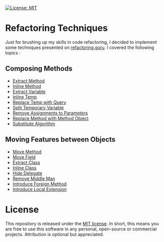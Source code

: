 [![License: MIT](https://img.shields.io/badge/License-MIT-yellow.svg)](https://opensource.org/licenses/MIT)

# Refactoring Techniques

Just for brushing up my skills in code refactoring, I decided to implement some techniques presented on  [refactoring.guru](https://refactoring.guru/refactoring/techniques). 
I covered the following topics :

## Composing Methods

- [Extract Method](https://github.com/ads1986/refactoring-techniques/blob/main/src/main/java/com/refactoring/techniques/composing/methods/ExtractMethod.java)
- [Inline Method](https://github.com/ads1986/refactoring-techniques/blob/main/src/main/java/com/refactoring/techniques/composing/methods/InlineMethod.java)
- [Extract Variable](https://github.com/ads1986/refactoring-techniques/blob/main/src/main/java/com/refactoring/techniques/composing/methods/ExtractVariables.java)
- [Inline Temp](https://github.com/ads1986/refactoring-techniques/blob/main/src/main/java/com/refactoring/techniques/composing/methods/InlineTemp.java)
- [Replace Temp with Query](https://github.com/ads1986/refactoring-techniques/blob/main/src/main/java/com/refactoring/techniques/composing/methods/ReplaceTemp.java)
- [Split Temporary Variable](https://github.com/ads1986/refactoring-techniques/blob/main/src/main/java/com/refactoring/techniques/composing/methods/SplitTemporary.java)
- [Remove Assignments to Parameters](https://github.com/ads1986/refactoring-techniques/blob/main/src/main/java/com/refactoring/techniques/composing/methods/RemoveAssigments.java)
- [Replace Method with Method Object](https://github.com/ads1986/refactoring-techniques/blob/main/src/main/java/com/refactoring/techniques/composing/methods/ReplaceMethod.java)
- [Substitute Algorithm](https://github.com/ads1986/refactoring-techniques/blob/main/src/main/java/com/refactoring/techniques/composing/methods/SubstituteAlgorithm.java)

## Moving Features between Objects

- [Move Method](https://github.com/ads1986/refactoring-techniques/blob/main/src/main/java/com/refactoring/techniques/moving/features/MoveMethod.java)
- [Move Field](https://github.com/ads1986/refactoring-techniques/blob/main/src/main/java/com/refactoring/techniques/moving/features/MoveField.java)
- [Extract Class](https://github.com/ads1986/refactoring-techniques/blob/main/src/main/java/com/refactoring/techniques/moving/features/ExtractClass.java)
- [Inline Class](https://github.com/ads1986/refactoring-techniques/blob/main/src/main/java/com/refactoring/techniques/moving/features/InlineClass.java)
- [Hide Delegate](https://github.com/ads1986/refactoring-techniques/blob/main/src/main/java/com/refactoring/techniques/moving/features/HideDelegate.java)
- [Remove Middle Man](https://github.com/ads1986/refactoring-techniques/blob/main/src/main/java/com/refactoring/techniques/moving/features/RemoveMiddleMan.java)
- [Introduce Foreign Method](https://github.com/ads1986/refactoring-techniques/blob/main/src/main/java/com/refactoring/techniques/moving/features/ForeignMethod.java)
- [Introduce Local Extension](https://github.com/ads1986/refactoring-techniques/blob/main/src/main/java/com/refactoring/techniques/composing/methods/ReplaceMethod.java)

# License

This repository is released under the [MIT license](https://opensource.org/licenses/MIT). In short, this means you are free to use this software in any personal, open-source or commercial projects. Attribution is optional but appreciated.
